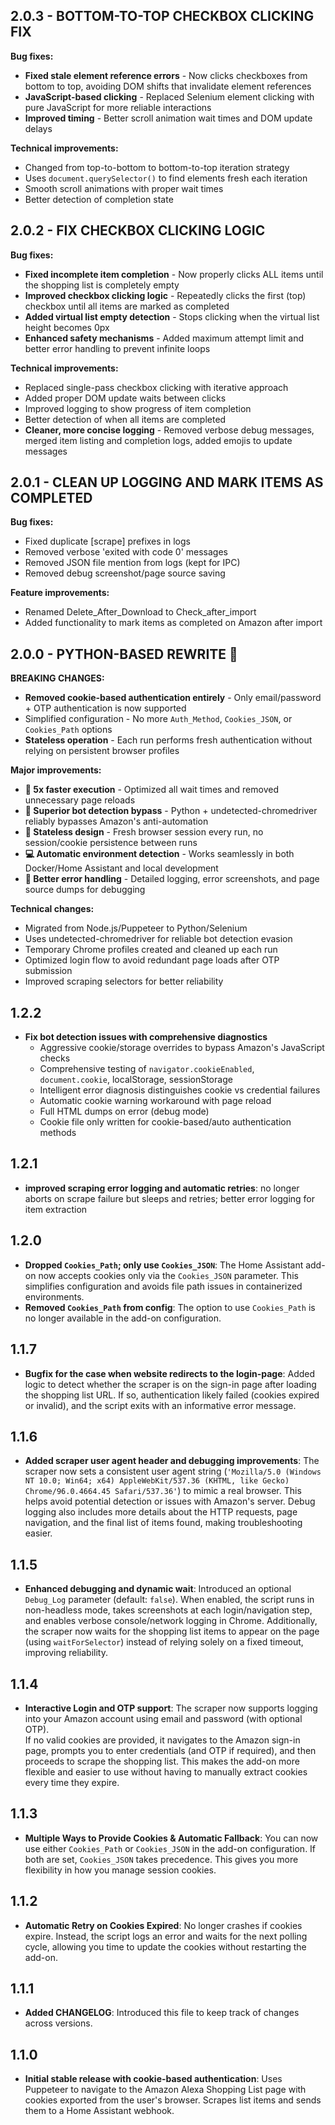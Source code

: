 ## 2.0.3 - BOTTOM-TO-TOP CHECKBOX CLICKING FIX

**Bug fixes:**
- **Fixed stale element reference errors** - Now clicks checkboxes from bottom to top, avoiding DOM shifts that invalidate element references
- **JavaScript-based clicking** - Replaced Selenium element clicking with pure JavaScript for more reliable interactions
- **Improved timing** - Better scroll animation wait times and DOM update delays

**Technical improvements:**
- Changed from top-to-bottom to bottom-to-top iteration strategy
- Uses `document.querySelector()` to find elements fresh each iteration
- Smooth scroll animations with proper wait times
- Better detection of completion state

## 2.0.2 - FIX CHECKBOX CLICKING LOGIC

**Bug fixes:**
- **Fixed incomplete item completion** - Now properly clicks ALL items until the shopping list is completely empty
- **Improved checkbox clicking logic** - Repeatedly clicks the first (top) checkbox until all items are marked as completed
- **Added virtual list empty detection** - Stops clicking when the virtual list height becomes 0px
- **Enhanced safety mechanisms** - Added maximum attempt limit and better error handling to prevent infinite loops

**Technical improvements:**
- Replaced single-pass checkbox clicking with iterative approach
- Added proper DOM update waits between clicks
- Improved logging to show progress of item completion
- Better detection of when all items are completed
- **Cleaner, more concise logging** - Removed verbose debug messages, merged item listing and completion logs, added emojis to update messages

## 2.0.1 - CLEAN UP LOGGING AND MARK ITEMS AS COMPLETED

**Bug fixes:**
- Fixed duplicate [scrape] prefixes in logs
- Removed verbose 'exited with code 0' messages
- Removed JSON file mention from logs (kept for IPC)
- Removed debug screenshot/page source saving

**Feature improvements:**
- Renamed Delete_After_Download to Check_after_import
- Added functionality to mark items as completed on Amazon after import

## 2.0.0 - PYTHON-BASED REWRITE 🐍

**BREAKING CHANGES:**
- **Removed cookie-based authentication entirely** - Only email/password + OTP authentication is now supported
- Simplified configuration - No more `Auth_Method`, `Cookies_JSON`, or `Cookies_Path` options
- **Stateless operation** - Each run performs fresh authentication without relying on persistent browser profiles

**Major improvements:**
- **🚀 5x faster execution** - Optimized all wait times and removed unnecessary page reloads
- **🎯 Superior bot detection bypass** - Python + undetected-chromedriver reliably bypasses Amazon's anti-automation
- **🔄 Stateless design** - Fresh browser session every run, no session/cookie persistence between runs
- **💻 Automatic environment detection** - Works seamlessly in both Docker/Home Assistant and local development
- **🐛 Better error handling** - Detailed logging, error screenshots, and page source dumps for debugging

**Technical changes:**
- Migrated from Node.js/Puppeteer to Python/Selenium
- Uses undetected-chromedriver for reliable bot detection evasion
- Temporary Chrome profiles created and cleaned up each run
- Optimized login flow to avoid redundant page loads after OTP submission
- Improved scraping selectors for better reliability

## 1.2.2

- **Fix bot detection issues with comprehensive diagnostics**
  - Aggressive cookie/storage overrides to bypass Amazon's JavaScript checks
  - Comprehensive testing of `navigator.cookieEnabled`, `document.cookie`, localStorage, sessionStorage
  - Intelligent error diagnosis distinguishes cookie vs credential failures
  - Automatic cookie warning workaround with page reload
  - Full HTML dumps on error (debug mode)
  - Cookie file only written for cookie-based/auto authentication methods

## 1.2.1

- **improved scraping error logging and automatic retries**: no longer aborts on scrape failure but sleeps and retries; better error logging for item extraction

## 1.2.0

- **Dropped `Cookies_Path`; only use `Cookies_JSON`**: The Home Assistant add-on now accepts cookies only via the `Cookies_JSON` parameter. This simplifies configuration and avoids file path issues in containerized environments.
- **Removed `Cookies_Path` from config**: The option to use `Cookies_Path` is no longer available in the add-on configuration.

## 1.1.7

- **Bugfix for the case when website redirects to the login-page**: Added logic to detect whether the scraper is on the sign-in page after loading the shopping list URL. If so, authentication likely failed (cookies expired or invalid), and the script exits with an informative error message.

## 1.1.6

- **Added scraper user agent header and debugging improvements**: The scraper now sets a consistent user agent string (`'Mozilla/5.0 (Windows NT 10.0; Win64; x64) AppleWebKit/537.36 (KHTML, like Gecko) Chrome/96.0.4664.45 Safari/537.36'`) to mimic a real browser. This helps avoid potential detection or issues with Amazon's server. Debug logging also includes more details about the HTTP requests, page navigation, and the final list of items found, making troubleshooting easier.

## 1.1.5

- **Enhanced debugging and dynamic wait**: Introduced an optional `Debug_Log` parameter (default: `false`). When enabled, the script runs in non-headless mode, takes screenshots at each login/navigation step, and enables verbose console/network logging in Chrome. Additionally, the scraper now waits for the shopping list items to appear on the page (using `waitForSelector`) instead of relying solely on a fixed timeout, improving reliability.

## 1.1.4

- **Interactive Login and OTP support**: The scraper now supports logging into your Amazon account using email and password (with optional OTP).  
  If no valid cookies are provided, it navigates to the Amazon sign-in page, prompts you to enter credentials (and OTP if required), and then proceeds to scrape the shopping list. This makes the add-on more flexible and easier to use without having to manually extract cookies every time they expire.

## 1.1.3

- **Multiple Ways to Provide Cookies & Automatic Fallback**: You can now use either `Cookies_Path` or `Cookies_JSON` in the add-on configuration. If both are set, `Cookies_JSON` takes precedence. This gives you more flexibility in how you manage session cookies.

## 1.1.2

- **Automatic Retry on Cookies Expired**: No longer crashes if cookies expire. Instead, the script logs an error and waits for the next polling cycle, allowing you time to update the cookies without restarting the add-on.

## 1.1.1

- **Added CHANGELOG**: Introduced this file to keep track of changes across versions.

## 1.1.0

- **Initial stable release with cookie-based authentication**: Uses Puppeteer to navigate to the Amazon Alexa Shopping List page with cookies exported from the user's browser. Scrapes list items and sends them to a Home Assistant webhook.
